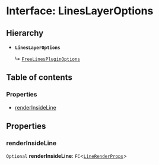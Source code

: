 # Interface: LinesLayerOptions

## Hierarchy

* **`LinesLayerOptions`**

  ↳ [`FreeLinesPluginOptions`](/en/auto-docs/free-lines-plugin/interfaces/FreeLinesPluginOptions.md)

## Table of contents

### Properties

* [renderInsideLine](/en/auto-docs/free-lines-plugin/interfaces/LinesLayerOptions.md#renderinsideline)

## Properties

### renderInsideLine

`Optional` **renderInsideLine**: `FC`<[`LineRenderProps`](/en/auto-docs/free-lines-plugin/interfaces/LineRenderProps.md)>
